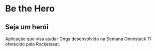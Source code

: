 # Be the Hero
## Seja um herói

Aplicação que visa ajudar Ongs desenvolvido na Semana Omnistack 11 oferecido pela Rocketseat.


